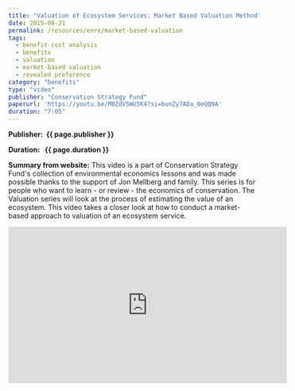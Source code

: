 ```yaml
---
title: "Valuation of Ecosystem Services: Market Based Valuation Method"
date: 2015-08-31
permalink: /resources/enre/market-based-valuation
tags:
  - benefit-cost analysis
  - benefits
  - valuation
  - market-based valuation
  - revealed preference
category: "benefits"
type: "video"
publisher: "Conservation Strategy Fund"
paperurl: 'https://youtu.be/M0ZdV5WU5K4?si=bunZy7ADa_0eQQ9A'
duration: "7:05"
---
```



**<span class="bold-podcast">Publisher: </span>&nbsp;<span class="text-podcast">{{ page.publisher }}</span>**

**<span class="bold-podcast">Duration: </span>&nbsp;<span class="text-podcast"> {{ page.duration }}</span>**

**<span class="bold-podcast">Summary from website:</span>**
This video is a part of Conservation Strategy Fund's collection of environmental economics lessons and was made possible thanks to the support of Jon Mellberg and family.  This series is for people who want to learn - or review - the economics of conservation.  The Valuation series will look at the process of estimating the value of an ecosystem.  This video takes a closer look at how to conduct a market-based approach to valuation of an ecosystem service.

<div style="max-width:1024px">
  <div style="position:relative;height:0;padding-bottom:56.25%">
    <iframe width="560" height="315" src="https://www.youtube.com/embed/M0ZdV5WU5K4?si=bunZy7ADa_0eQQ9A" title="YouTube video player" frameborder="0" allow="accelerometer; autoplay; clipboard-write; encrypted-media; gyroscope; picture-in-picture; web-share" referrerpolicy="strict-origin-when-cross-origin" allowfullscreen></iframe>
  </div>
</div>


**<span class="small-podcast">Link:</span> &nbsp;<span class="links-podcast">[{{ page.paperurl }}]({{ page.paperurl }})</span>**